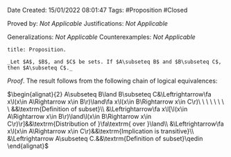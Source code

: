 <div class="topSpace"></div>

Date Created: 15/01/2022 08:01:47
Tags: #Proposition #Closed  
 
Proved by: _Not Applicable_
Justifications: _Not Applicable_

Generalizations: _Not Applicable_
Counterexamples: _Not Applicable_

``` ad-Proposition
title: Proposition.

_Let $A$, $B$, and $C$ be sets. If $A\subseteq B$ and $B\subseteq C$, then $A\subseteq C$._

```

_Proof_. The result follows from the following chain of logical equivalences:

$\begin{alignat}{2}
    A\subseteq B\land B\subseteq C&\Leftrightarrow\fa x\l(x\in A\Rightarrow x\in B\r)\land\fa x\l(x\in B\Rightarrow x\in C\r)\ \ \ \ \ \ \ \ &&\textrm{Definition of subset}\\
    &\Leftrightarrow\fa x\l[\l(x\in A\Rightarrow x\in B\r)\land\l(x\in B\Rightarrow x\in C\r)\r]&&\textrm{Distribution of }\fa\textrm{ over }\land\\
    &\Leftrightarrow\fa x\l(x\in A\Rightarrow x\in C\r)&&\textrm{Implication is transitive}\\
    &\Leftrightarrow A\subseteq C.&&\textrm{Definition of subset}\qedin
\end{alignat}$
